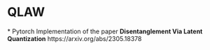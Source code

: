 <h1>QLAW</h1>
* Pytorch Implementation of the paper <b>Disentanglement Via Latent Quantization</b> <href>https://arxiv.org/abs/2305.18378</href>
